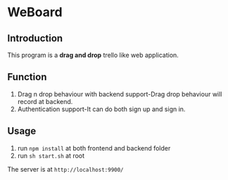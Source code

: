 # WeBoard
## Introduction
This program is a **drag and drop** trello like web application.
## Function
1. Drag n drop behaviour with backend support-Drag drop behaviour will record at backend.
2. Authentication support-It can do both sign up and sign in.
## Usage
1. run ```npm install``` at both frontend and backend folder
2. run ```sh start.sh``` at root

The server is at ```http://localhost:9900/```
